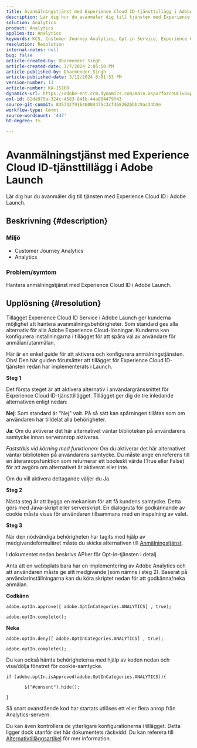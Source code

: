```yaml
---
title: Avanmälningstjänst med Experience Cloud ID-tjänsttillägg i Adobe Launch
description: Lär dig hur du avanmäler dig till tjänsten med Experience Cloud ID i Adobe Launch.
solution: Analytics
product: Analytics
applies-to: Analytics
keywords: KCS, Customer Journey Analytics, Opt-in Service, Experience Cloud ID Service Extension, Adobe Launch, Adobe Analytics
resolution: Resolution
internal-notes: null
bug: false
article-created-by: Dharmender Singh
article-created-date: 3/7/2024 2:05:50 PM
article-published-by: Dharmender Singh
article-published-date: 3/12/2024 8:01:53 PM
version-number: 13
article-number: KA-15108
dynamics-url: https://adobe-ent.crm.dynamics.com/main.aspx?forceUCI=1&pagetype=entityrecord&etn=knowledgearticle&id=9324ddc9-8bdc-ee11-904d-6045bd006d92
exl-id: 82da975a-324c-4583-841b-44a804479f43
source-git-commit: 835732791640004475c3cf468262bbbc9ac34b9e
workflow-type: tm+mt
source-wordcount: '447'
ht-degree: 1%

---
```


# Avanmälningstjänst med Experience Cloud ID-tjänsttillägg i Adobe Launch


Lär dig hur du avanmäler dig till tjänsten med Experience Cloud ID i Adobe Launch.

## Beskrivning {#description}


### Miljö

- Customer Journey Analytics
- Analytics 




### Problem/symtom

Hantera anmälningstjänst med Experience Cloud ID i Adobe Launch.


## Upplösning {#resolution}


Tillägget Experience Cloud ID Service i Adobe Launch ger kunderna möjlighet att hantera avanmälningsbehörigheter. Som standard ges alla alternativ för alla Adobe Experience Cloud-lösningar. Kunderna kan konfigurera inställningarna i tillägget för att spåra val av användare för anmälan/utanmälan.

Här är en enkel guide för att aktivera och konfigurera anmälningstjänsten.
<br>Obs! Den här guiden förutsätter att tillägget för Experience Cloud ID-tjänsten redan har implementerats i Launch.<br>


<b>Steg 1</b>

Det första steget är att aktivera alternativ i användargränssnittet för Experience Cloud ID-tjänsttillägget. Tillägget ger dig de tre inledande alternativen enligt nedan:

<b>Nej</b>: Som standard är &quot;Nej&quot; valt. På så sätt kan spårningen tillåtas som om användaren har tilldelat alla behörigheter.

<b>Ja</b>: Om du aktiverar det här alternativet väntar biblioteken på användarens samtycke innan serveranrop aktiveras.

*Fastställs vid körning med funktionen:* Om du aktiverar det här alternativet väntar biblioteken på användarens samtycke. Du måste ange en referens till en återanropsfunktion som returnerar ett booleskt värde (True eller False) för att avgöra om alternativet är aktiverat eller inte.

Om du vill aktivera deltagande väljer du Ja.



<b>Steg 2</b>

Nästa steg är att bygga en mekanism för att få kundens samtycke. Detta görs med Java-skript eller serverskript. En dialogruta för godkännande av cookie måste visas för användaren tillsammans med en inspelning av valet.



<b>Steg 3</b>

När den nödvändiga behörigheten har tagits med hjälp av medgivandeformuläret måste du skicka alternativen till [Anmälningstjänst](https://experienceleague.adobe.com/docs/id-service/using/implementation/opt-in-service/launch.html).

I dokumentet nedan beskrivs API:er för Opt-in-tjänsten i detalj.

Anta att en webbplats bara har en implementering av Adobe Analytics och att användaren måste ge sitt medgivande (som nämns i steg 2). Baserat på användarinställningarna kan du köra skriptet nedan för att godkänna/neka anmälan.

<b>Godkänn</b>


```
adobe.optIn.approve([ adobe.OptInCategories.ANALYTICS] , true);

adobe.optIn.complete();
```




<b>Neka</b>


```
adobe.optIn.deny([ adobe.OptInCategories.ANALYTICS] , true);

adobe.optIn.complete();
```




Du kan också hämta behörigheterna med hjälp av koden nedan och visa/dölja fönstret för cookie-samtycke.


```
if (adobe.optIn.isApproved(adobe.OptInCategories.ANALYTICS)){

       $("#consent").hide();

}
```




Så snart ovanstående kod har startats utlöses ett eller flera anrop från Analytics-servern.

Du kan även kontrollera de ytterligare konfigurationerna i tillägget. Detta ligger dock utanför det här dokumentets räckvidd. Du kan referera till [Alternativtilläggsartikel](https://experienceleague.adobe.com/docs/id-service/using/implementation/opt-in-service/launch.html) för mer information.
